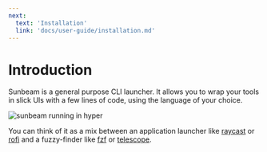 ```yaml
---
next:
  text: 'Installation'
  link: 'docs/user-guide/installation.md'
---
```




# Introduction

Sunbeam is a general purpose CLI launcher. It allows you to wrap your tools in slick UIs with a few lines of code, using the language of your choice.

![sunbeam running in hyper](../assets/hyper.jpeg)

You can think of it as a mix between an application launcher like [raycast](https://raycast.com) or [rofi](https://github.com/davatorium/rofi) and a fuzzy-finder like [fzf](https://github.com/junegunn/fzf) or [telescope](https://github.com/nvim-telescope/telescope.nvim).

